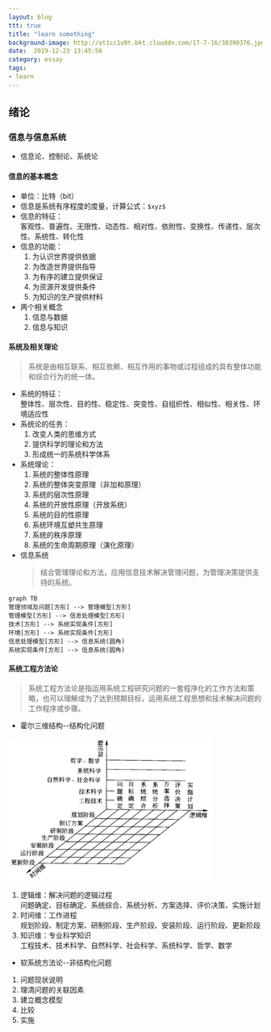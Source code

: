 ```yaml
---
layout: blog
ttt: true
title: "learn something"
background-image: http://ot1cc1u9t.bkt.clouddn.com/17-7-16/38390376.jpg
date:  2019-12-23 13:45:56
category: essay
tags:
- learn
---
```


## 绪论  
### 信息与信息系统  
* 信息论、控制论、系统论  

#### 信息的基本概念  
* 单位：比特（bit）  
* 信息是系统有序程度的度量，计算公式：`$xyz$`
* 信息的特征：  
  客观性、普遍性、无限性、动态性、相对性、依附性、变换性、传递性、层次性、系统性、转化性  
* 信息的功能：
  1. 为认识世界提供依据  
  2. 为改造世界提供指导
  3. 为有序的建立提供保证  
  4. 为资源开发提供条件
  5. 为知识的生产提供材料  
* 两个相关概念
  1. 信息与数据
  2. 信息与知识  

#### 系统及相关理论   
> 系统是由相互联系、相互依赖、相互作用的事物或过程组成的具有整体功能和综合行为的统一体。  

* 系统的特征：  
  整体性、层次性、目的性、稳定性、突变性、自组织性、相似性、相关性、环境适应性  
* 系统论的任务：  
  1. 改变人类的思维方式
  2. 提供科学的理论和方法
  3. 形成统一的系统科学体系
* 系统理论：  
  1. 系统的整体性原理
  2. 系统的整体突变原理（非加和原理）
  3. 系统的层次性原理
  4. 系统的开放性原理（开放系统）
  5. 系统的目的性原理
  6. 系统环境互塑共生原理
  7. 系统的秩序原理
  8. 系统的生命周期原理（演化原理）  
* 信息系统   
  > 结合管理理论和方法，应用信息技术解决管理问题，为管理决策提供支持的系统。  

```
graph TB
管理领域及问题[方形] --> 管理模型[方形]
管理模型[方形] --> 信息处理模型[方形]
技术[方形] --> 系统实现条件[方形]
环境[方形] --> 系统实现条件[方形]
信息处理模型[方形] --> 信息系统(圆角)
系统实现条件[方形] --> 信息系统(圆角)
```

#### 系统工程方法论
> 系统工程方法论是指运用系统工程研究问题的一套程序化的工作方法和策略，也可以理解成为了达到预期目标，运用系统工程思想和技术解决问题的工作程序或步骤。

* 霍尔三维结构--结构化问题

![霍尔三维结构](https://raw.githubusercontent.com/felix-xzf/felix-xzf.github.io/master/style/images/hesw.png)  
1. 逻辑维：解决问题的逻辑过程  
   问题确定、目标确定、系统综合、系统分析、方案选择、评价决策、实施计划  
2. 时间维：工作进程  
   规划阶段、制定方案、研制阶段、生产阶段、安装阶段、运行阶段、更新阶段  
3. 知识维：专业科学知识  
   工程技术、技术科学、自然科学、社会科学、系统科学、哲学、数学  
* 软系统方法论--非结构化问题  
1. 问题现状说明  
2. 理清问题的关联因素  
3. 建立概念模型  
4. 比较  
5. 实施
